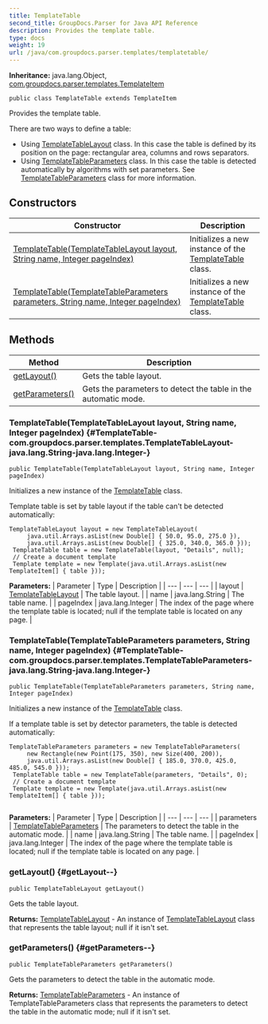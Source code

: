 ```yaml
---
title: TemplateTable
second_title: GroupDocs.Parser for Java API Reference
description: Provides the template table.
type: docs
weight: 19
url: /java/com.groupdocs.parser.templates/templatetable/
---
```

**Inheritance:**
java.lang.Object, [com.groupdocs.parser.templates.TemplateItem](../../com.groupdocs.parser.templates/templateitem)
```
public class TemplateTable extends TemplateItem
```

Provides the template table.

There are two ways to define a table:

 *  Using [TemplateTableLayout](../../com.groupdocs.parser.templates/templatetablelayout) class. In this case the table is defined by its position on the page: rectangular area, columns and rows separators.
 *  Using [TemplateTableParameters](../../com.groupdocs.parser.templates/templatetableparameters) class. In this case the table is detected automatically by algorithms with set parameters. See [TemplateTableParameters](../../com.groupdocs.parser.templates/templatetableparameters) class for more information.
## Constructors

| Constructor | Description |
| --- | --- |
| [TemplateTable(TemplateTableLayout layout, String name, Integer pageIndex)](#TemplateTable-com.groupdocs.parser.templates.TemplateTableLayout-java.lang.String-java.lang.Integer-) | Initializes a new instance of the [TemplateTable](../../com.groupdocs.parser.templates/templatetable) class. |
| [TemplateTable(TemplateTableParameters parameters, String name, Integer pageIndex)](#TemplateTable-com.groupdocs.parser.templates.TemplateTableParameters-java.lang.String-java.lang.Integer-) | Initializes a new instance of the [TemplateTable](../../com.groupdocs.parser.templates/templatetable) class. |
## Methods

| Method | Description |
| --- | --- |
| [getLayout()](#getLayout--) | Gets the table layout. |
| [getParameters()](#getParameters--) | Gets the parameters to detect the table in the automatic mode. |
### TemplateTable(TemplateTableLayout layout, String name, Integer pageIndex) {#TemplateTable-com.groupdocs.parser.templates.TemplateTableLayout-java.lang.String-java.lang.Integer-}
```
public TemplateTable(TemplateTableLayout layout, String name, Integer pageIndex)
```


Initializes a new instance of the [TemplateTable](../../com.groupdocs.parser.templates/templatetable) class.

Template table is set by table layout if the table can't be detected automatically:

```
TemplateTableLayout layout = new TemplateTableLayout(
     java.util.Arrays.asList(new Double[] { 50.0, 95.0, 275.0 }),
     java.util.Arrays.asList(new Double[] { 325.0, 340.0, 365.0 }));
 TemplateTable table = new TemplateTable(layout, "Details", null);
 // Create a document template
 Template template = new Template(java.util.Arrays.asList(new TemplateItem[] { table }));
```

**Parameters:**
| Parameter | Type | Description |
| --- | --- | --- |
| layout | [TemplateTableLayout](../../com.groupdocs.parser.templates/templatetablelayout) | The table layout. |
| name | java.lang.String | The table name. |
| pageIndex | java.lang.Integer | The index of the page where the template table is located;  null  if the template table is located on any page. |

### TemplateTable(TemplateTableParameters parameters, String name, Integer pageIndex) {#TemplateTable-com.groupdocs.parser.templates.TemplateTableParameters-java.lang.String-java.lang.Integer-}
```
public TemplateTable(TemplateTableParameters parameters, String name, Integer pageIndex)
```


Initializes a new instance of the [TemplateTable](../../com.groupdocs.parser.templates/templatetable) class.

If a template table is set by detector parameters, the table is detected automatically:

```
TemplateTableParameters parameters = new TemplateTableParameters(
     new Rectangle(new Point(175, 350), new Size(400, 200)),
     java.util.Arrays.asList(new Double[] { 185.0, 370.0, 425.0, 485.0, 545.0 }));
 TemplateTable table = new TemplateTable(parameters, "Details", 0);
 // Create a document template
 Template template = new Template(java.util.Arrays.asList(new TemplateItem[] { table }));
 
```

**Parameters:**
| Parameter | Type | Description |
| --- | --- | --- |
| parameters | [TemplateTableParameters](../../com.groupdocs.parser.templates/templatetableparameters) | The parameters to detect the table in the automatic mode. |
| name | java.lang.String | The table name. |
| pageIndex | java.lang.Integer | The index of the page where the template table is located;  null  if the template table is located on any page. |

### getLayout() {#getLayout--}
```
public TemplateTableLayout getLayout()
```


Gets the table layout.

**Returns:**
[TemplateTableLayout](../../com.groupdocs.parser.templates/templatetablelayout) - An instance of [TemplateTableLayout](../../com.groupdocs.parser.templates/templatetablelayout) class that represents the table layout;  null  if it isn't set.
### getParameters() {#getParameters--}
```
public TemplateTableParameters getParameters()
```


Gets the parameters to detect the table in the automatic mode.

**Returns:**
[TemplateTableParameters](../../com.groupdocs.parser.templates/templatetableparameters) - An instance of  TemplateTableParameters  class that represents the parameters to detect the table in the automatic mode;  null  if it isn't set.
